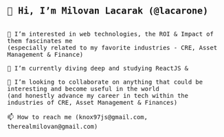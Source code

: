 
<!--- old version
- 👋 Hi, I’m Milovan Lacarak (@mlv60)
- 👀 I’m interested in software (especially related to my favorite industry, CRE)
- 🌱 I’m currently diving deep and learning about ReactJS
- 💞️ I’m looking to collaborate on anything that could be interesting and become useful in the world (and honestly advance my career in tech within the CRE industry)
- 📫 How to reach me (knox97js@gmail.com, therealmilovan@gmail.com)
--->

<!---
lacarone/lacarone is a ✨ special ✨ repository because its `README.md` (this file) appears on your GitHub profile.
You can click the Preview link to take a look at your changes.
--->



  
  
  <samp>
  <h2>👋 Hi, I’m Milovan Lacarak (@lacarone)</h2>
    <br>👀 I’m interested in web technologies, the ROI & Impact of them fascinates me <br>(especially related to my favorite industries - CRE, Asset Management & Finance)
    <br><br>🌱 I’m currently diving deep and studying ReactJS & 
    <br><br>💞️ I’m looking to collaborate on anything that could be interesting and become useful in the world <br>(and honestly advance my career in tech within the industries of CRE, Asset Management & Finances)
    <br><br>📫 How to reach me (knox97js@gmail.com, therealmilovan@gmail.com)
  </samp>
  
  
